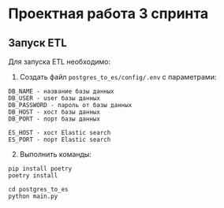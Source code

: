 # Проектная работа 3 спринта

## Запуск ETL
Для запуска ETL необходимо:
1. Создать файл `postgres_to_es/config/.env` с параметрами:
```dotenv
DB_NAME - название базы данных
DB_USER - user базы данных
DB_PASSWORD - пароль от базы данных
DB_HOST - хост базы данных
DB_PORT - порт базы данных

ES_HOST - хост Elastic search
ES_PORT - порт Elastic search
```

2. Выполнить команды:
```shell
pip install poetry
poetry install

cd postgres_to_es
python main.py
```

